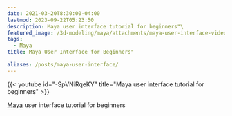 ```yaml
---
date: 2021-03-20T8:30:00-04:00
lastmod: 2023-09-22T05:23:50
description: Maya user interface tutorial for beginners"\
featured_image: /3d-modeling/maya/attachments/maya-user-interface-video-thumbnail.jpg"\
tags:
  - Maya
title: Maya User Interface for Beginners"

aliases: /posts/maya-user-interface/
---
```


{{< youtube id="-SpVNiRqeKY" title="Maya user interface tutorial for beginners" >}}

[Maya](maya.md) user interface tutorial for beginners
